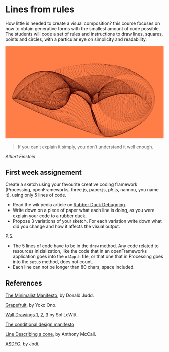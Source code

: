 # Lines from rules

How little is needed to create a visual composition? this course focuses on how to obtain generative forms with the smallest amount of code possible.
The students will code a set of rules and instructions to draw lines, squares, points and circles, with a particular eye on simplicity and readability.

![cover](img/cover-small.png)


> If you can’t explain it simply, you don’t understand it well enough.

*Albert Einstein*

## First week assignement

Create a sketch using your favourite creative coding framework (Processing, openFrameworks, three.js, paper.js, p5.js, nannou, you name it), using only 5 lines of code.

- Read the wikipedia article on [Rubber Duck Debugging](https://en.wikipedia.org/wiki/Rubber_duck_debugging).
- Write down on a piece of paper what each line is doing, as you were explain your code to a rubber duck.
- Propose 3 variations of your sketch. For each variation write down what did you change and how it affects the visual output.

P.S.
- The 5 lines of code have to be in the `draw` method. Any code related to resources inizialization, like the code that in an openFrameworks application goes into the `ofApp.h` file, or that one that in Processing goes into the `setup` method, does not count.
- Each line can not be longer than 80 chars, space included.

## References

[The Minimalist Manifesto](http://atc.berkeley.edu/201/readings/judd-so.pdf), by Donald Judd.

[Grapefruit](https://en.wikipedia.org/wiki/Grapefruit_(book)), by Yoko Ono.

[Wall Drawings 1](http://radicalart.info/concept/LeWitt/), [2](https://massmoca.org/sol-lewitt/), [3](https://solvingsol.com/) by Sol LeWitt.

[The conditional design manifesto](https://conditionaldesign.org/manifesto/)

[Line Describing a cone](https://vimeo.com/155042007), by Anthony McCall.

[ASDFG](https://vimeo.com/10009063), by Jodi.











